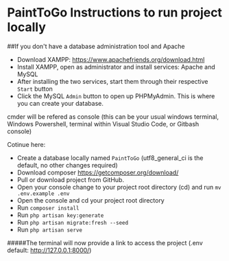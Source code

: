 # PaintToGo Instructions to run project locally

##If you don't have a database administration tool and Apache
- Download XAMPP: https://www.apachefriends.org/download.html
- Install XAMPP, open as administrator and install services: Apache and MySQL
- After installing the two services, start them through their respective `Start` button 
- Click the MySQL `Admin` button to open up PHPMyAdmin. This is where you can create your database.
 
cmder will be refered as console (this can be your usual windows terminal, Windows Powershell, terminal within Visual Studio Code, or Gitbash console)

Cotinue here:
- Create a database locally named `PaintToGo` (utf8_general_ci is the default, no other changes required)
- Download composer https://getcomposer.org/download/
- Pull or download project from GitHub.
- Open your console change to your project root directory (cd) and run `mv .env.example .env`
- Open the console and cd your project root directory
- Run `composer install`
- Run `php artisan key:generate` 
- Run `php artisan migrate:fresh --seed`
- Run `php artisan serve`

#####The terminal will now provide a link to access the project (.env default: http://127.0.0.1:8000/)
